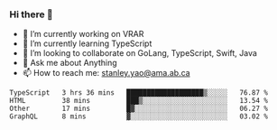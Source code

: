### Hi there 👋

- 🔭 I’m currently working on VRAR
- 🌱 I’m currently learning TypeScript
- 👯 I’m looking to collaborate on GoLang, TypeScript, Swift, Java
- 💬 Ask me about Anything
- 📫 How to reach me: stanley.yao@ama.ab.ca


<!--START_SECTION:waka-->
```text
TypeScript   3 hrs 36 mins   ███████████████████▒░░░░░   76.87 % 
HTML         38 mins         ███▒░░░░░░░░░░░░░░░░░░░░░   13.54 % 
Other        17 mins         █▓░░░░░░░░░░░░░░░░░░░░░░░   06.27 % 
GraphQL      8 mins          ▓░░░░░░░░░░░░░░░░░░░░░░░░   03.02 % 
```
<!--END_SECTION:waka-->
